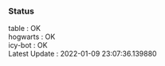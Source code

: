 ### Status


table : OK  
hogwarts : OK  
icy-bot : OK  
Latest Update : 2022-01-09 23:07:36.139880
